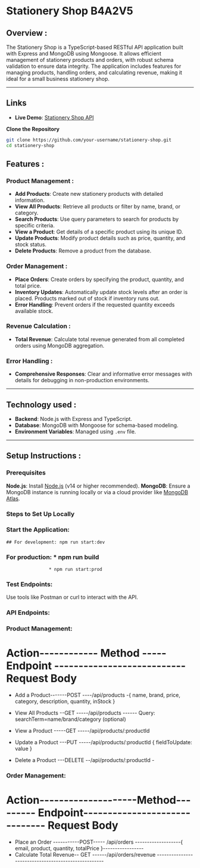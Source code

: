 # Stationery Shop B4A2V5

## Overview :

The Stationery Shop is a TypeScript-based RESTful API application built with Express and MongoDB using Mongoose. It allows efficient management of stationery products and orders, with robust schema validation to ensure data integrity. The application includes features for managing products, handling orders, and calculating revenue, making it ideal for a small business stationery shop.

---

## Links

- **Live Demo**: [Stationery Shop API](https://your-live-link.com)

**Clone the Repository**

```bash
git clone https://github.com/your-username/stationery-shop.git
cd stationery-shop
```

## Features :

### Product Management :

- **Add Products**: Create new stationery products with detailed information.
- **View All Products**: Retrieve all products or filter by name, brand, or category.
- **Search Products**: Use query parameters to search for products by specific criteria.
- **View a Product**: Get details of a specific product using its unique ID.
- **Update Products**: Modify product details such as price, quantity, and stock status.
- **Delete Products**: Remove a product from the database.

### Order Management :

- **Place Orders**: Create orders by specifying the product, quantity, and total price.
- **Inventory Updates**: Automatically update stock levels after an order is placed. Products marked out of stock if inventory runs out.
- **Error Handling**: Prevent orders if the requested quantity exceeds available stock.

### Revenue Calculation :

- **Total Revenue**: Calculate total revenue generated from all completed orders using MongoDB aggregation.

### Error Handling :

- **Comprehensive Responses**: Clear and informative error messages with details for debugging in non-production environments.

---

## Technology used :

- **Backend**: Node.js with Express and TypeScript.
- **Database**: MongoDB with Mongoose for schema-based modeling.
- **Environment Variables**: Managed using `.env` file.

---

## Setup Instructions :

### Prerequisites

**Node.js**: Install [Node.js](https://nodejs.org) (v14 or higher recommended).
**MongoDB**: Ensure a MongoDB instance is running locally or via a cloud provider like [MongoDB Atlas](https://www.mongodb.com/cloud/atlas).

### Steps to Set Up Locally

### Start the Application:

    ## For development: npm run start:dev

### For production: \* npm run build

                    * npm run start:prod

### Test Endpoints:

Use tools like Postman or curl to interact with the API.

### API Endpoints:

### Product Management:

# Action------------ Method -----Endpoint ---------------------------Request Body

- Add a Product-------POST ----/api/products -{ name, brand, price, category, description, quantity, inStock }

- View All Products --GET -----/api/products ------ Query: searchTerm=name/brand/category (optional)

- View a Product -----GET -----/api/products/:productId

- Update a Product ---PUT -----/api/products/:productId { fieldToUpdate: value }

- Delete a Product ---DELETE --/api/products/:productId -

### Order Management:

# Action--------------------Method--------- Endpoint------------------------------ Request Body

- Place an Order -----------POST----- /api/orders -------------------{ email, product, quantity, totalPrice }-----------------
- Calculate Total Revenue-- GET ------/api/orders/revenue ----------------------------------------------------
